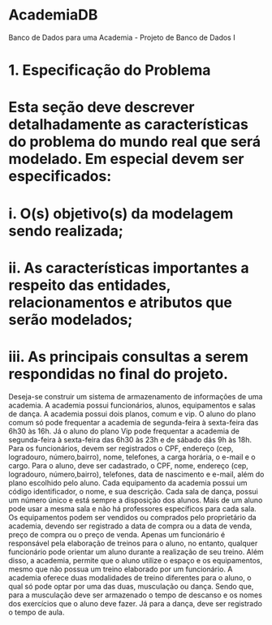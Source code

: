 # AcademiaDB
Banco de Dados para uma Academia - Projeto de Banco de Dados I 

# 1. Especificação do Problema
# Esta seção deve descrever detalhadamente as características do problema do mundo real que será modelado. Em especial devem ser especificados: 
# i. O(s) objetivo(s) da modelagem sendo realizada; 
# ii. As características importantes a respeito das entidades, relacionamentos e atributos que serão modelados; 
# iii. As principais consultas a serem respondidas no final do projeto.

Deseja-se construir um sistema de armazenamento de informações de uma academia. A academia possui funcionários, alunos, equipamentos e salas de dança. 
	A academia possui dois planos, comum e vip. O aluno do plano comum só pode frequentar a academia de segunda-feira à sexta-feira das 6h30 às 16h. Já o aluno do plano Vip pode frequentar a academia de segunda-feira à sexta-feira das 6h30 às 23h e de sábado dás 9h às 18h.
	Para os funcionários, devem ser registrados o CPF, endereço (cep, logradouro, número,bairro), nome, telefones, a carga horária, o e-mail e o cargo.
Para o aluno, deve ser cadastrado, o CPF, nome, endereço  (cep, logradouro, número,bairro), telefones, data de nascimento e e-mail, além do plano escolhido pelo aluno.
	Cada equipamento da academia possui um código identificador, o nome, e sua descrição.
Cada sala de dança, possui um número único e está sempre a disposição dos alunos. Mais de um aluno pode usar a mesma sala e não há professores específicos para cada sala.
	Os equipamentos podem ser vendidos ou comprados pelo proprietário da academia, devendo ser registrado a data de compra ou a data de venda, preço de compra ou o preço de venda.
	Apenas um funcionário é responsável pela elaboração de treinos para o aluno, no entanto, qualquer funcionário pode orientar um aluno durante a realização de seu treino. Além disso, a academia, permite que o aluno utilize o espaço e os equipamentos, mesmo que não possua um treino elaborado por um funcionário. 
	A academia oferece duas modalidades de treino diferentes para o aluno, o qual só pode optar por uma das duas, musculação ou dança. Sendo que, para a musculação deve ser armazenado o tempo de descanso e os nomes dos exercícios que o aluno deve fazer. Já para a dança,  deve ser registrado o tempo de aula.
